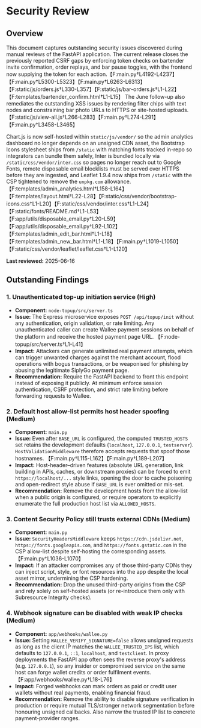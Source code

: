 # Security Review

## Overview
This document captures outstanding security issues discovered during manual reviews of the FastAPI application. The current release closes the previously reported CSRF gaps by enforcing token checks on bartender invite confirmation, order replays, and bar pause toggles, with the frontend now supplying the token for each action.【F:main.py†L4192-L4237】【F:main.py†L5300-L5323】【F:main.py†L6263-L6313】【F:static/js/orders.js†L330-L357】【F:static/js/bar-orders.js†L1-L22】【F:templates/bartender_confirm.html†L1-L15】 The June follow-up also remediates the outstanding XSS issues by rendering filter chips with text nodes and constraining bar photo URLs to HTTPS or site-hosted uploads.【F:static/js/view-all.js†L266-L283】【F:main.py†L274-L291】【F:main.py†L3458-L3465】

Chart.js is now self-hosted within `static/js/vendor/` so the admin analytics dashboard no longer depends on an unsigned CDN asset, the Bootstrap Icons stylesheet ships from `/static` with matching fonts tracked in-repo so integrators can bundle them safely, Inter is bundled locally via `/static/css/vendor/inter.css` so pages no longer reach out to Google Fonts, remote disposable email blocklists must be served over HTTPS before they are ingested, and Leaflet 1.9.4 now ships from `/static` with the CSP tightened to remove the `unpkg.com` allowance.【F:templates/admin_analytics.html†L158-L164】【F:templates/layout.html†L22-L28】【F:static/css/vendor/bootstrap-icons.css†L1-L20】【F:static/css/vendor/inter.css†L1-L24】【F:static/fonts/README.md†L1-L53】【F:app/utils/disposable_email.py†L20-L59】【F:app/utils/disposable_email.py†L92-L102】【F:templates/admin_edit_bar.html†L1-L18】【F:templates/admin_new_bar.html†L1-L18】【F:main.py†L1019-L1050】【F:static/css/vendor/leaflet/leaflet.css†L1-L120】

**Last reviewed:** 2025-06-16

## Outstanding Findings

### 1. Unauthenticated top-up initiation service (High)
- **Component:** `node-topup/src/server.ts`
- **Issue:** The Express microservice exposes `POST /api/topup/init` without any
  authentication, origin validation, or rate limiting. Any unauthenticated
  caller can create Wallee payment sessions on behalf of the platform and
  receive the hosted payment page URL. 【F:node-topup/src/server.ts†L1-L41】
- **Impact:** Attackers can generate unlimited real payment attempts, which can
  trigger unwanted charges against the merchant account, flood operations with
  bogus transactions, or be weaponised for phishing by abusing the legitimate
  SiplyGo payment page.
- **Recommendation:** Require the FastAPI backend to front this endpoint instead
  of exposing it publicly. At minimum enforce session authentication, CSRF
  protection, and strict rate limiting before forwarding requests to Wallee.

### 2. Default host allow-list permits host header spoofing (Medium)
- **Component:** `main.py`
- **Issue:** Even after `BASE_URL` is configured, the computed
  `TRUSTED_HOSTS` set retains the development defaults (`localhost`, `127.0.0.1`,
  `testserver`). `HostValidationMiddleware` therefore accepts requests that spoof
  those hostnames. 【F:main.py†L115-L162】【F:main.py†L189-L207】
- **Impact:** Host-header–driven features (absolute URL generation, link
  building in APIs, caches, or downstream proxies) can be forced to emit
  `https://localhost/...` style links, opening the door to cache poisoning and
  open-redirect style abuse if `BASE_URL` is ever omitted or mis-set.
- **Recommendation:** Remove the development hosts from the allow-list when a
  public origin is configured, or require operators to explicitly enumerate the
  full production host list via `ALLOWED_HOSTS`.

### 3. Content Security Policy still trusts external CDNs (Medium)
- **Component:** `main.py`
- **Issue:** `SecurityHeadersMiddleware` keeps
  `https://cdn.jsdelivr.net`, `https://fonts.googleapis.com`, and
  `https://fonts.gstatic.com` in the CSP allow-list despite self-hosting the
  corresponding assets. 【F:main.py†L1036-L1070】
- **Impact:** If an attacker compromises any of those third-party CDNs they can
  inject script, style, or font resources into the app despite the local asset
  mirror, undermining the CSP hardening.
- **Recommendation:** Drop the unused third-party origins from the CSP and rely
  solely on self-hosted assets (or re-introduce them only with Subresource
  Integrity checks).

### 4. Webhook signature can be disabled with weak IP checks (Medium)
- **Component:** `app/webhooks/wallee.py`
- **Issue:** Setting `WALLEE_VERIFY_SIGNATURE=false` allows unsigned requests as
  long as the client IP matches the `WALLEE_TRUSTED_IPS` list, which defaults to
  `127.0.0.1`, `::1`, `localhost`, and `testclient`. In proxy deployments the
  FastAPI app often sees the reverse proxy's address (e.g. `127.0.0.1`), so any
  insider or compromised service on the same host can forge wallet credits or
  order fulfilment events. 【F:app/webhooks/wallee.py†L18-L76】
- **Impact:** Forged webhooks can mark orders as paid or credit user wallets
  without real payments, enabling financial fraud.
- **Recommendation:** Remove the ability to disable signature verification in
  production or require mutual TLS/stronger network segmentation before
  honouring unsigned callbacks. Also narrow the trusted IP list to concrete
  payment-provider ranges.
